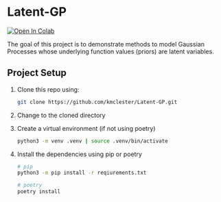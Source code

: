 # Latent-GP

[![Open In Colab](https://colab.research.google.com/assets/colab-badge.svg)](https://drive.google.com/file/d/1uwiaKhn7a8sqKSAxBwqU9AZi6LLwb41g/view?usp=sharing)

The goal of this project is to demonstrate methods to model Gaussian Processes whose underlying function values (priors) are latent variables.

## Project Setup

1. Clone this repo using:

    ```bash
    git clone https://github.com/kmclester/Latent-GP.git
    ```
    
2. Change to the cloned directory
3. Create a virtual environment (if not using poetry)

    ```bash
    python3 -m venv .venv | source .venv/bin/activate
    ```

4. Install the dependencies using pip or poetry

    ```bash
    # pip
    python3 -m pip install -r reqiurements.txt
    
    # poetry
    poetry install
    ```
